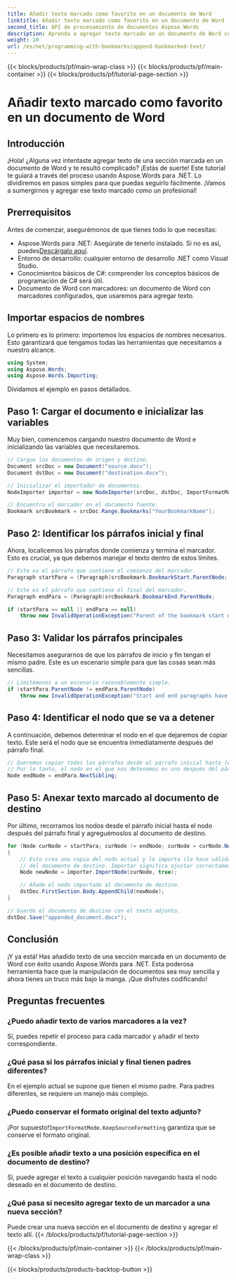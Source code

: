 ```yaml
---
title: Añadir texto marcado como favorito en un documento de Word
linktitle: Añadir texto marcado como favorito en un documento de Word
second_title: API de procesamiento de documentos Aspose.Words
description: Aprenda a agregar texto marcado en un documento de Word con Aspose.Words para .NET con esta guía paso a paso. Perfecta para desarrolladores.
weight: 10
url: /es/net/programming-with-bookmarks/append-bookmarked-text/
---
```


{{< blocks/products/pf/main-wrap-class >}}
{{< blocks/products/pf/main-container >}}
{{< blocks/products/pf/tutorial-page-section >}}

# Añadir texto marcado como favorito en un documento de Word

## Introducción

¡Hola! ¿Alguna vez intentaste agregar texto de una sección marcada en un documento de Word y te resultó complicado? ¡Estás de suerte! Este tutorial te guiará a través del proceso usando Aspose.Words para .NET. Lo dividiremos en pasos simples para que puedas seguirlo fácilmente. ¡Vamos a sumergirnos y agregar ese texto marcado como un profesional!

## Prerrequisitos

Antes de comenzar, asegurémonos de que tienes todo lo que necesitas:

-  Aspose.Words para .NET: Asegúrate de tenerlo instalado. Si no es así, puedes[Descárgalo aquí](https://releases.aspose.com/words/net/).
- Entorno de desarrollo: cualquier entorno de desarrollo .NET como Visual Studio.
- Conocimientos básicos de C#: comprender los conceptos básicos de programación de C# será útil.
- Documento de Word con marcadores: un documento de Word con marcadores configurados, que usaremos para agregar texto.

## Importar espacios de nombres

Lo primero es lo primero: importemos los espacios de nombres necesarios. Esto garantizará que tengamos todas las herramientas que necesitamos a nuestro alcance.

```csharp
using System;
using Aspose.Words;
using Aspose.Words.Importing;
```

Dividamos el ejemplo en pasos detallados.

## Paso 1: Cargar el documento e inicializar las variables

Muy bien, comencemos cargando nuestro documento de Word e inicializando las variables que necesitaremos.

```csharp
// Cargue los documentos de origen y destino.
Document srcDoc = new Document("source.docx");
Document dstDoc = new Document("destination.docx");

// Inicializar el importador de documentos.
NodeImporter importer = new NodeImporter(srcDoc, dstDoc, ImportFormatMode.KeepSourceFormatting);

// Encuentra el marcador en el documento fuente.
Bookmark srcBookmark = srcDoc.Range.Bookmarks["YourBookmarkName"];
```

## Paso 2: Identificar los párrafos inicial y final

Ahora, localicemos los párrafos donde comienza y termina el marcador. Esto es crucial, ya que debemos manejar el texto dentro de estos límites.

```csharp
// Este es el párrafo que contiene el comienzo del marcador.
Paragraph startPara = (Paragraph)srcBookmark.BookmarkStart.ParentNode;

// Este es el párrafo que contiene el final del marcador.
Paragraph endPara = (Paragraph)srcBookmark.BookmarkEnd.ParentNode;

if (startPara == null || endPara == null)
    throw new InvalidOperationException("Parent of the bookmark start or end is not a paragraph, cannot handle this scenario yet.");
```

## Paso 3: Validar los párrafos principales

Necesitamos asegurarnos de que los párrafos de inicio y fin tengan el mismo padre. Este es un escenario simple para que las cosas sean más sencillas.

```csharp
// Limitémonos a un escenario razonablemente simple.
if (startPara.ParentNode != endPara.ParentNode)
    throw new InvalidOperationException("Start and end paragraphs have different parents, cannot handle this scenario yet.");
```

## Paso 4: Identificar el nodo que se va a detener

A continuación, debemos determinar el nodo en el que dejaremos de copiar texto. Este será el nodo que se encuentra inmediatamente después del párrafo final.

```csharp
// Queremos copiar todos los párrafos desde el párrafo inicial hasta (e incluyendo) el párrafo final,
// Por lo tanto, el nodo en el que nos detenemos es uno después del párrafo final.
Node endNode = endPara.NextSibling;
```

## Paso 5: Anexar texto marcado al documento de destino

Por último, recorramos los nodos desde el párrafo inicial hasta el nodo después del párrafo final y agreguémoslos al documento de destino.

```csharp
for (Node curNode = startPara; curNode != endNode; curNode = curNode.NextSibling)
{
    // Esto crea una copia del nodo actual y lo importa (lo hace válido) en el contexto.
    // del documento de destino. Importar significa ajustar correctamente los estilos y los identificadores de lista.
    Node newNode = importer.ImportNode(curNode, true);

    // Añade el nodo importado al documento de destino.
    dstDoc.FirstSection.Body.AppendChild(newNode);
}

// Guarde el documento de destino con el texto adjunto.
dstDoc.Save("appended_document.docx");
```

## Conclusión

¡Y ya está! Has añadido texto de una sección marcada en un documento de Word con éxito usando Aspose.Words para .NET. Esta poderosa herramienta hace que la manipulación de documentos sea muy sencilla y ahora tienes un truco más bajo la manga. ¡Que disfrutes codificando!

## Preguntas frecuentes

### ¿Puedo añadir texto de varios marcadores a la vez?
Sí, puedes repetir el proceso para cada marcador y añadir el texto correspondiente.

### ¿Qué pasa si los párrafos inicial y final tienen padres diferentes?
En el ejemplo actual se supone que tienen el mismo padre. Para padres diferentes, se requiere un manejo más complejo.

### ¿Puedo conservar el formato original del texto adjunto?
 ¡Por supuesto!`ImportFormatMode.KeepSourceFormatting` garantiza que se conserve el formato original.

### ¿Es posible añadir texto a una posición específica en el documento de destino?
Sí, puede agregar el texto a cualquier posición navegando hasta el nodo deseado en el documento de destino.

### ¿Qué pasa si necesito agregar texto de un marcador a una nueva sección?
Puede crear una nueva sección en el documento de destino y agregar el texto allí.
{{< /blocks/products/pf/tutorial-page-section >}}

{{< /blocks/products/pf/main-container >}}
{{< /blocks/products/pf/main-wrap-class >}}

{{< blocks/products/products-backtop-button >}}
